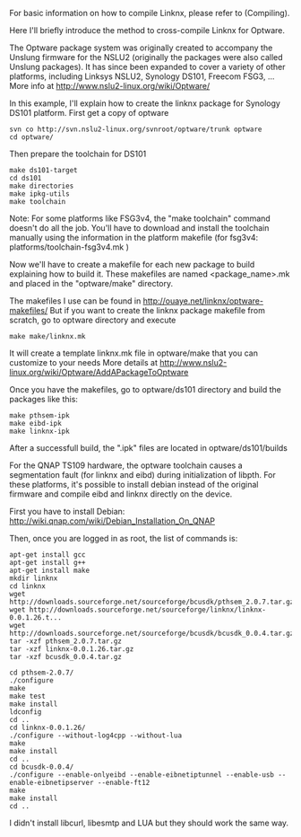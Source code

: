 For basic information on how to compile Linknx, please refer to (Compiling).

Here I'll briefly introduce the method to cross-compile Linknx for Optware.

The Optware package system was originally created to accompany the Unslung firmware for the NSLU2 (originally the packages were also called Unslung packages). It has since been expanded to cover a variety of other platforms, including Linksys NSLU2, Synology DS101, Freecom FSG3, ... More info at http://www.nslu2-linux.org/wiki/Optware/

In this example, I'll explain how to create the linknx package for Synology DS101 platform.
First get a copy of optware
```
svn co http://svn.nslu2-linux.org/svnroot/optware/trunk optware
cd optware/
```
Then prepare the toolchain for DS101
```
make ds101-target
cd ds101
make directories
make ipkg-utils
make toolchain
```
Note: For some platforms like FSG3v4, the "make toolchain" command doesn't do all the job. You'll have to download and install the toolchain manually using the information in the platform makefile (for fsg3v4: platforms/toolchain-fsg3v4.mk )

Now we'll have to create a makefile for each new package to build explaining how to build it. These makefiles are named <package_name>.mk and placed in the "optware/make" directory.

The makefiles I use can be found in http://ouaye.net/linknx/optware-makefiles/ But if you want to create the linknx package makefile from scratch, go to optware directory and execute
```
make make/linknx.mk
```
It will create a template linknx.mk file in optware/make that you can customize to your needs
More details at http://www.nslu2-linux.org/wiki/Optware/AddAPackageToOptware

Once you have the makefiles, go to optware/ds101 directory and build the packages like this:
```
make pthsem-ipk
make eibd-ipk
make linknx-ipk
```
After a successfull build, the ".ipk" files are located in optware/ds101/builds

For the QNAP TS109 hardware, the optware toolchain causes a segmentation fault (for linknx and eibd) during initialization of libpth. For these platforms, it's possible to install debian instead of the original firmware and compile eibd and linknx directly on the device.

First you have to install Debian:
http://wiki.qnap.com/wiki/Debian_Installation_On_QNAP

Then, once you are logged in as root, the list of commands is:
```
apt-get install gcc
apt-get install g++
apt-get install make
mkdir linknx
cd linknx
wget http://downloads.sourceforge.net/sourceforge/bcusdk/pthsem_2.0.7.tar.gz
wget http://downloads.sourceforge.net/sourceforge/linknx/linknx-0.0.1.26.t...
wget http://downloads.sourceforge.net/sourceforge/bcusdk/bcusdk_0.0.4.tar.gz
tar -xzf pthsem_2.0.7.tar.gz
tar -xzf linknx-0.0.1.26.tar.gz
tar -xzf bcusdk_0.0.4.tar.gz

cd pthsem-2.0.7/
./configure
make
make test
make install
ldconfig
cd ..
cd linknx-0.0.1.26/
./configure --without-log4cpp --without-lua
make
make install
cd ..
cd bcusdk-0.0.4/
./configure --enable-onlyeibd --enable-eibnetiptunnel --enable-usb --
enable-eibnetipserver --enable-ft12
make
make install
cd ..
```

I didn't install libcurl, libesmtp and LUA but they should work the same way. 
